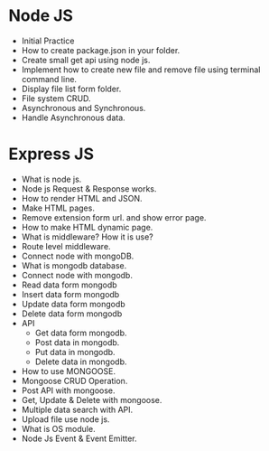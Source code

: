 # Node JS

- Initial Practice
- How to create package.json in your folder.
- Create small get api using node js.
- Implement how to create new file and remove file using terminal command line.
- Display file list form folder.
- File system CRUD.
- Asynchronous and Synchronous.
- Handle Asynchronous data.

# Express JS

- What is node js.
- Node js Request & Response works.
- How to render HTML and JSON.
- Make HTML pages.
- Remove extension form url. and show error page.
- How to make HTML dynamic page.
- What is middleware? How it is use?
- Route level middleware.
- Connect node with mongoDB.
- What is mongodb database.
- Connect node with mongodb.
- Read data form mongodb
- Insert data form mongodb
- Update data form mongodb
- Delete data form mongodb
- API
  - Get data form mongodb.
  - Post data in mongodb.
  - Put data in mongodb.
  - Delete data in mongodb.
- How to use MONGOOSE.
- Mongoose CRUD Operation.
- Post API with mongoose.
- Get, Update & Delete with mongoose.
- Multiple data search with API.
- Upload file use node js.
- What is OS module.
- Node Js Event & Event Emitter.
